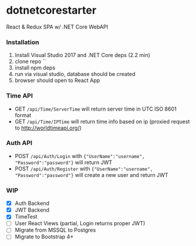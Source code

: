 # dotnetcorestarter
React & Redux SPA w/ .NET Core WebAPI

### Installation
1. Install Visual Studio 2017 and .NET Core deps (2.2 min)
2. clone repo ``
3. install npm deps
4. run via visual studio, database should be created
5. browser should open to React App

### Time API
* GET `/api/Time/ServerTime` will return server time in UTC ISO 8601 format
* GET `/api/Time/IPTime` will return time info based on ip (proxied request to http://worldtimeapi.org/)

### Auth API
* POST `/api/Auth/Login` with `{"UserName":"username", "Password":"password"}` will return JWT
* POST `/api/Auth/Register` with `{"UserName":"username", "Password":"password"}` will create a new user and return JWT

### WIP 
- [X] Auth Backend
- [X] JWT Backend
- [x] TimeTest
- [ ] User React Views (partial, Login returns proper JWT)
- [ ] Migrate from MSSQL to Postgres
- [ ] Migrate to Bootstrap 4+
